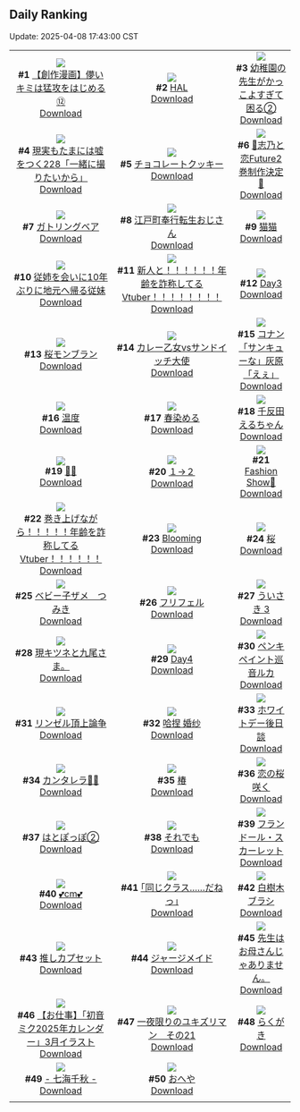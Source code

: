 ## Daily Ranking
Update: 2025-04-08 17:43:00 CST

|      |      |      |
| :----: | :----: | :----: |
| ![](https://i.pixiv.re/c/240x480/img-master/img/2025/04/06/00/11/36/128997681_p0_master1200.jpg)<br>**#1** [【創作漫画】儚いキミは猛攻をはじめる⑫](https://www.pixiv.net/artworks/128997681)<br>[Download](https://i.pixiv.re/img-original/img/2025/04/06/00/11/36/128997681_p0.jpg) | ![](https://i.pixiv.re/c/240x480/img-master/img/2025/04/07/00/00/01/129038107_p0_master1200.jpg)<br>**#2** [HAL](https://www.pixiv.net/artworks/129038107)<br>[Download](https://i.pixiv.re/img-original/img/2025/04/07/00/00/01/129038107_p0.png) | ![](https://i.pixiv.re/c/240x480/img-master/img/2025/04/06/20/42/53/129029195_p0_master1200.jpg)<br>**#3** [幼稚園の先生がかっこよすぎて困る②](https://www.pixiv.net/artworks/129029195)<br>[Download](https://i.pixiv.re/img-original/img/2025/04/06/20/42/53/129029195_p0.jpg) |
| ![](https://i.pixiv.re/c/240x480/img-master/img/2025/04/06/18/00/17/129022541_p0_master1200.jpg)<br>**#4** [現実もたまには嘘をつく228「一緒に撮りたいから」](https://www.pixiv.net/artworks/129022541)<br>[Download](https://i.pixiv.re/img-original/img/2025/04/06/18/00/17/129022541_p0.jpg) | ![](https://i.pixiv.re/c/240x480/img-master/img/2025/04/06/00/00/14/128996836_p0_master1200.jpg)<br>**#5** [チョコレートクッキー](https://www.pixiv.net/artworks/128996836)<br>[Download](https://i.pixiv.re/img-original/img/2025/04/06/00/00/14/128996836_p0.jpg) | ![](https://i.pixiv.re/c/240x480/img-master/img/2025/04/06/00/20/08/128998019_p0_master1200.jpg)<br>**#6** [🩵志乃と恋Future2巻制作決定🩷](https://www.pixiv.net/artworks/128998019)<br>[Download](https://i.pixiv.re/img-original/img/2025/04/06/00/20/08/128998019_p0.jpg) |
| ![](https://i.pixiv.re/c/240x480/img-master/img/2025/04/07/00/00/11/129038204_p0_master1200.jpg)<br>**#7** [ガトリングベア](https://www.pixiv.net/artworks/129038204)<br>[Download](https://i.pixiv.re/img-original/img/2025/04/07/00/00/11/129038204_p0.jpg) | ![](https://i.pixiv.re/c/240x480/img-master/img/2025/04/07/16/18/17/129056641_p0_master1200.jpg)<br>**#8** [江戸町奉行転生おじさん](https://www.pixiv.net/artworks/129056641)<br>[Download](https://i.pixiv.re/img-original/img/2025/04/07/16/18/17/129056641_p0.jpg) | ![](https://i.pixiv.re/c/240x480/img-master/img/2025/04/06/00/03/22/128997295_p0_master1200.jpg)<br>**#9** [猫猫](https://www.pixiv.net/artworks/128997295)<br>[Download](https://i.pixiv.re/img-original/img/2025/04/06/00/03/22/128997295_p0.jpg) |
| ![](https://i.pixiv.re/c/240x480/img-master/img/2025/04/07/20/16/10/129063641_p0_master1200.jpg)<br>**#10** [従姉を会いに10年ぶりに地元へ帰る従妹](https://www.pixiv.net/artworks/129063641)<br>[Download](https://i.pixiv.re/img-original/img/2025/04/07/20/16/10/129063641_p0.jpg) | ![](https://i.pixiv.re/c/240x480/img-master/img/2025/04/06/21/21/16/129030858_p0_master1200.jpg)<br>**#11** [新人と！！！！！！年齢を詐称してるVtuber！！！！！！！！](https://www.pixiv.net/artworks/129030858)<br>[Download](https://i.pixiv.re/img-original/img/2025/04/06/21/21/16/129030858_p0.png) | ![](https://i.pixiv.re/c/240x480/img-master/img/2025/04/06/00/45/19/128999005_p0_master1200.jpg)<br>**#12** [Day3](https://www.pixiv.net/artworks/128999005)<br>[Download](https://i.pixiv.re/img-original/img/2025/04/06/00/45/19/128999005_p0.jpg) |
| ![](https://i.pixiv.re/c/240x480/img-master/img/2025/04/07/20/30/01/129064090_p0_master1200.jpg)<br>**#13** [桜モンブラン](https://www.pixiv.net/artworks/129064090)<br>[Download](https://i.pixiv.re/img-original/img/2025/04/07/20/30/01/129064090_p0.png) | ![](https://i.pixiv.re/c/240x480/img-master/img/2025/04/07/07/18/27/129047239_p0_master1200.jpg)<br>**#14** [カレー乙女vsサンドイッチ大使](https://www.pixiv.net/artworks/129047239)<br>[Download](https://i.pixiv.re/img-original/img/2025/04/07/07/18/27/129047239_p0.png) | ![](https://i.pixiv.re/c/240x480/img-master/img/2025/04/06/08/42/59/129007733_p0_master1200.jpg)<br>**#15** [コナン「サンキューな」灰原「えぇ」](https://www.pixiv.net/artworks/129007733)<br>[Download](https://i.pixiv.re/img-original/img/2025/04/06/08/42/59/129007733_p0.jpg) |
| ![](https://i.pixiv.re/c/240x480/img-master/img/2025/04/06/18/41/27/129024061_p0_master1200.jpg)<br>**#16** [温度](https://www.pixiv.net/artworks/129024061)<br>[Download](https://i.pixiv.re/img-original/img/2025/04/06/18/41/27/129024061_p0.jpg) | ![](https://i.pixiv.re/c/240x480/img-master/img/2025/04/07/00/00/10/129038193_p0_master1200.jpg)<br>**#17** [春染める](https://www.pixiv.net/artworks/129038193)<br>[Download](https://i.pixiv.re/img-original/img/2025/04/07/00/00/10/129038193_p0.png) | ![](https://i.pixiv.re/c/240x480/img-master/img/2025/04/06/00/03/14/128997283_p0_master1200.jpg)<br>**#18** [千反田えるちゃん](https://www.pixiv.net/artworks/128997283)<br>[Download](https://i.pixiv.re/img-original/img/2025/04/06/00/03/14/128997283_p0.png) |
| ![](https://i.pixiv.re/c/240x480/img-master/img/2025/04/06/00/00/12/128996813_p0_master1200.jpg)<br>**#19** [🤲🌟](https://www.pixiv.net/artworks/128996813)<br>[Download](https://i.pixiv.re/img-original/img/2025/04/06/00/00/12/128996813_p0.png) | ![](https://i.pixiv.re/c/240x480/img-master/img/2025/04/06/14/45/10/129016648_p0_master1200.jpg)<br>**#20** [１→２](https://www.pixiv.net/artworks/129016648)<br>[Download](https://i.pixiv.re/img-original/img/2025/04/06/14/45/10/129016648_p0.jpg) | ![](https://i.pixiv.re/c/240x480/img-master/img/2025/04/06/19/00/06/129024720_p0_master1200.jpg)<br>**#21** [Fashion Show🌸](https://www.pixiv.net/artworks/129024720)<br>[Download](https://i.pixiv.re/img-original/img/2025/04/06/19/00/06/129024720_p0.jpg) |
| ![](https://i.pixiv.re/c/240x480/img-master/img/2025/04/07/20/57/22/129065067_p0_master1200.jpg)<br>**#22** [巻き上げながら！！！！！年齢を詐称してるVtuber！！！！！！](https://www.pixiv.net/artworks/129065067)<br>[Download](https://i.pixiv.re/img-original/img/2025/04/07/20/57/22/129065067_p0.png) | ![](https://i.pixiv.re/c/240x480/img-master/img/2025/04/06/21/31/40/129031325_p0_master1200.jpg)<br>**#23** [Blooming](https://www.pixiv.net/artworks/129031325)<br>[Download](https://i.pixiv.re/img-original/img/2025/04/06/21/31/40/129031325_p0.jpg) | ![](https://i.pixiv.re/c/240x480/img-master/img/2025/04/06/00/00/17/128996852_p0_master1200.jpg)<br>**#24** [桜](https://www.pixiv.net/artworks/128996852)<br>[Download](https://i.pixiv.re/img-original/img/2025/04/06/00/00/17/128996852_p0.png) |
| ![](https://i.pixiv.re/c/240x480/img-master/img/2025/04/07/00/32/44/129039969_p0_master1200.jpg)<br>**#25** [ベビー子ザメ　つみき](https://www.pixiv.net/artworks/129039969)<br>[Download](https://i.pixiv.re/img-original/img/2025/04/07/00/32/44/129039969_p0.jpg) | ![](https://i.pixiv.re/c/240x480/img-master/img/2025/04/07/00/00/04/129038125_p0_master1200.jpg)<br>**#26** [フリフェル](https://www.pixiv.net/artworks/129038125)<br>[Download](https://i.pixiv.re/img-original/img/2025/04/07/00/00/04/129038125_p0.jpg) | ![](https://i.pixiv.re/c/240x480/img-master/img/2025/04/06/15/35/08/129018099_p0_master1200.jpg)<br>**#27** [ういさき 3](https://www.pixiv.net/artworks/129018099)<br>[Download](https://i.pixiv.re/img-original/img/2025/04/06/15/35/08/129018099_p0.jpg) |
| ![](https://i.pixiv.re/c/240x480/img-master/img/2025/04/07/06/14/36/129046309_p0_master1200.jpg)<br>**#28** [現キツネと九尾さま。](https://www.pixiv.net/artworks/129046309)<br>[Download](https://i.pixiv.re/img-original/img/2025/04/07/06/14/36/129046309_p0.jpg) | ![](https://i.pixiv.re/c/240x480/img-master/img/2025/04/07/00/44/35/129040368_p0_master1200.jpg)<br>**#29** [Day4](https://www.pixiv.net/artworks/129040368)<br>[Download](https://i.pixiv.re/img-original/img/2025/04/07/00/44/35/129040368_p0.jpg) | ![](https://i.pixiv.re/c/240x480/img-master/img/2025/04/06/00/04/43/128997363_p0_master1200.jpg)<br>**#30** [ペンキペイント巡音ルカ](https://www.pixiv.net/artworks/128997363)<br>[Download](https://i.pixiv.re/img-original/img/2025/04/06/00/04/43/128997363_p0.jpg) |
| ![](https://i.pixiv.re/c/240x480/img-master/img/2025/04/06/23/55/01/129037856_p0_master1200.jpg)<br>**#31** [リンゼル頂上論争](https://www.pixiv.net/artworks/129037856)<br>[Download](https://i.pixiv.re/img-original/img/2025/04/06/23/55/01/129037856_p0.jpg) | ![](https://i.pixiv.re/c/240x480/img-master/img/2025/04/07/13/37/54/129053591_p0_master1200.jpg)<br>**#32** [哈捏 婚纱](https://www.pixiv.net/artworks/129053591)<br>[Download](https://i.pixiv.re/img-original/img/2025/04/07/13/37/54/129053591_p0.jpg) | ![](https://i.pixiv.re/c/240x480/img-master/img/2025/04/06/00/11/00/128997656_p0_master1200.jpg)<br>**#33** [ホワイトデー後日談](https://www.pixiv.net/artworks/128997656)<br>[Download](https://i.pixiv.re/img-original/img/2025/04/06/00/11/00/128997656_p0.jpg) |
| ![](https://i.pixiv.re/c/240x480/img-master/img/2025/04/07/15/25/11/129028748_p0_master1200.jpg)<br>**#34** [カンタレラ💙💜](https://www.pixiv.net/artworks/129028748)<br>[Download](https://i.pixiv.re/img-original/img/2025/04/07/15/25/11/129028748_p0.jpg) | ![](https://i.pixiv.re/c/240x480/img-master/img/2025/04/06/22/39/02/129034406_p0_master1200.jpg)<br>**#35** [椿](https://www.pixiv.net/artworks/129034406)<br>[Download](https://i.pixiv.re/img-original/img/2025/04/06/22/39/02/129034406_p0.png) | ![](https://i.pixiv.re/c/240x480/img-master/img/2025/04/06/00/00/07/128996755_p0_master1200.jpg)<br>**#36** [恋の桜咲く](https://www.pixiv.net/artworks/128996755)<br>[Download](https://i.pixiv.re/img-original/img/2025/04/06/00/00/07/128996755_p0.jpg) |
| ![](https://i.pixiv.re/c/240x480/img-master/img/2025/04/06/19/44/12/129026505_p0_master1200.jpg)<br>**#37** [はとぽっぽ②](https://www.pixiv.net/artworks/129026505)<br>[Download](https://i.pixiv.re/img-original/img/2025/04/06/19/44/12/129026505_p0.png) | ![](https://i.pixiv.re/c/240x480/img-master/img/2025/04/06/19/58/27/129027058_p0_master1200.jpg)<br>**#38** [それでも](https://www.pixiv.net/artworks/129027058)<br>[Download](https://i.pixiv.re/img-original/img/2025/04/06/19/58/27/129027058_p0.png) | ![](https://i.pixiv.re/c/240x480/img-master/img/2025/04/06/02/35/31/129002122_p0_master1200.jpg)<br>**#39** [フランドール・スカーレット](https://www.pixiv.net/artworks/129002122)<br>[Download](https://i.pixiv.re/img-original/img/2025/04/06/02/35/31/129002122_p0.png) |
| ![](https://i.pixiv.re/c/240x480/img-master/img/2025/04/06/20/36/34/129028914_p0_master1200.jpg)<br>**#40** [💕cm💕](https://www.pixiv.net/artworks/129028914)<br>[Download](https://i.pixiv.re/img-original/img/2025/04/06/20/36/34/129028914_p0.png) | ![](https://i.pixiv.re/c/240x480/img-master/img/2025/04/07/17/12/48/129057876_p0_master1200.jpg)<br>**#41** [｢同じクラス……だねっ｣](https://www.pixiv.net/artworks/129057876)<br>[Download](https://i.pixiv.re/img-original/img/2025/04/07/17/12/48/129057876_p0.jpg) | ![](https://i.pixiv.re/c/240x480/img-master/img/2025/04/06/06/00/14/129005219_p0_master1200.jpg)<br>**#42** [白樹木ブラシ](https://www.pixiv.net/artworks/129005219)<br>[Download](https://i.pixiv.re/img-original/img/2025/04/06/06/00/14/129005219_p0.jpg) |
| ![](https://i.pixiv.re/c/240x480/img-master/img/2025/04/06/23/30/25/129036834_p0_master1200.jpg)<br>**#43** [推しカプセット](https://www.pixiv.net/artworks/129036834)<br>[Download](https://i.pixiv.re/img-original/img/2025/04/06/23/30/25/129036834_p0.jpg) | ![](https://i.pixiv.re/c/240x480/img-master/img/2025/04/07/00/00/10/129038197_p0_master1200.jpg)<br>**#44** [ジャージメイド](https://www.pixiv.net/artworks/129038197)<br>[Download](https://i.pixiv.re/img-original/img/2025/04/07/00/00/10/129038197_p0.jpg) | ![](https://i.pixiv.re/c/240x480/img-master/img/2025/04/06/00/00/10/128996791_p0_master1200.jpg)<br>**#45** [先生はお母さんじゃありません。](https://www.pixiv.net/artworks/128996791)<br>[Download](https://i.pixiv.re/img-original/img/2025/04/06/00/00/10/128996791_p0.jpg) |
| ![](https://i.pixiv.re/c/240x480/img-master/img/2025/04/06/08/01/15/129007102_p0_master1200.jpg)<br>**#46** [【お仕事】「初音ミク2025年カレンダー」3月イラスト](https://www.pixiv.net/artworks/129007102)<br>[Download](https://i.pixiv.re/img-original/img/2025/04/06/08/01/15/129007102_p0.jpg) | ![](https://i.pixiv.re/c/240x480/img-master/img/2025/04/07/07/05/10/129047067_p0_master1200.jpg)<br>**#47** [一夜限りのユキズリマン　その21](https://www.pixiv.net/artworks/129047067)<br>[Download](https://i.pixiv.re/img-original/img/2025/04/07/07/05/10/129047067_p0.png) | ![](https://i.pixiv.re/c/240x480/img-master/img/2025/04/06/21/12/09/129030481_p0_master1200.jpg)<br>**#48** [らくがき](https://www.pixiv.net/artworks/129030481)<br>[Download](https://i.pixiv.re/img-original/img/2025/04/06/21/12/09/129030481_p0.jpg) |
| ![](https://i.pixiv.re/c/240x480/img-master/img/2025/04/06/00/00/24/128996906_p0_master1200.jpg)<br>**#49** [- 七海千秋 -](https://www.pixiv.net/artworks/128996906)<br>[Download](https://i.pixiv.re/img-original/img/2025/04/06/00/00/24/128996906_p0.jpg) | ![](https://i.pixiv.re/c/240x480/img-master/img/2025/04/06/19/42/11/129026419_p0_master1200.jpg)<br>**#50** [おへや](https://www.pixiv.net/artworks/129026419)<br>[Download](https://i.pixiv.re/img-original/img/2025/04/06/19/42/11/129026419_p0.jpg) |
|      |
